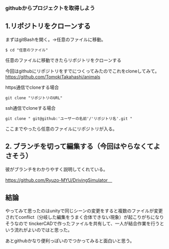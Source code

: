 ### githubからプロジェクトを取得しよう

## 1.リポジトリをクローンする

   まずはgitBashを開く。→任意のファイルに移動。
   ```
$ cd "任意のファイル"

   ```

   任意のファイルに移動できたらリポジトリをクローンする

   今回はgithubにリポジトリをすでにつくってみたのでこれをcloneしてみて。
   https://github.com/TomokiTakahashi/animals
   
   https通信でcloneする場合
   
   ```
   git clone "リポジトリのURL"
   ```

   ssh通信でcloneする場合
   
   ```
   git clone " git@github:'ユーザーの名前'/'リポジトリ名'.git "
   ```
   
   ここまでやったら任意のファイルにリポジトリが入る。
   
## 2. ブランチを切って編集する（今回はやらなくてよさそう）

   彼がブランチをわかりやすく説明してくれている。
   
   https://github.com/Ryuzo-MYU/DrivingSimulator　


   
   
## 結論

   やってみて思ったのはunityで同じシーンの変更をすると複数のファイルが変更されてconflict（分岐した編集をうまく合体できない現象）が起こりがちになりそうなので
   tinckerCADで作ったファイルを共有して、一人が結合作業を行うという流れがよいのではと思った。

   あとgithubかなり便利っぽいのでつかってみると面白いと思う。



   
    

    

